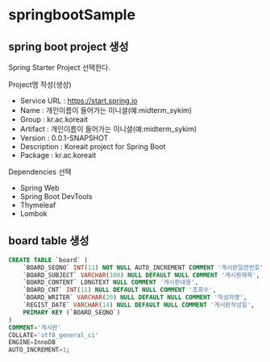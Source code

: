 # springbootSample

## spring boot project 생성
Spring Starter Project 선택한다.

Project명 작성(생성)
 - Service URL : https://start.spring.io
 - Name : 개인이름이 들어가는 이니셜(예:midterm_sykim)
 - Group : kr.ac.koreait
 - Artifact : 개인이름이 들어가는 이니셜(예:midterm_sykim)
 - Version : 0.0.1-SNAPSHOT
 - Description : Koreait project for Spring Boot
 - Package : kr.ac.koreait

Dependencies 선택
 - Spring Web
 - Spring Boot DevTools
 - Thymeleaf
 - Lombok

## board table 생성
```sql
CREATE TABLE `board` (
	`BOARD_SEQNO` INT(11) NOT NULL AUTO_INCREMENT COMMENT '게시판일련번호',
	`BOARD_SUBJECT` VARCHAR(100) NULL DEFAULT NULL COMMENT '게시판제목',
	`BOARD_CONTENT` LONGTEXT NULL COMMENT '게시판내용',
	`BOARD_CNT` INT(11) NULL DEFAULT NULL COMMENT '조회수',
	`BOARD_WRITER` VARCHAR(20) NULL DEFAULT NULL COMMENT '작성자명',
	`REGIST_DATE` VARCHAR(14) NULL DEFAULT NULL COMMENT '게시판작성일',
	PRIMARY KEY (`BOARD_SEQNO`)
)
COMMENT='게시판'
COLLATE='utf8_general_ci'
ENGINE=InnoDB
AUTO_INCREMENT=1;
```
